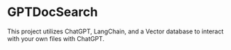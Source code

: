 # GPTDocSearch
This project utilizes ChatGPT, LangChain, and a Vector database to interact with your own files with ChatGPT.
